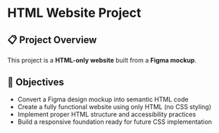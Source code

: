 # HTML Website Project

## 📋 Project Overview

This project is a **HTML-only website** built from a **Figma mockup**.

## 🎯 Objectives

- Convert a Figma design mockup into semantic HTML code
- Create a fully functional website using only HTML (no CSS styling)
- Implement proper HTML structure and accessibility practices
- Build a responsive foundation ready for future CSS implementation
